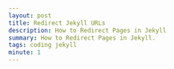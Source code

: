 ```yaml
---
layout: post
title: Redirect Jekyll URLs
description: How to Redirect Pages in Jekyll
summary: How to Redirect Pages in Jekyll.
tags: coding jekyll
minute: 1
---
```


